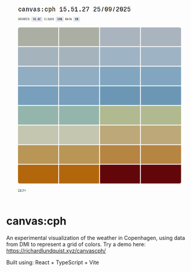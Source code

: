 ![alt text](screenshots/canvascph.png "Screenshot of the visualization in use")

# canvas:cph

An experimental visualization of the weather in Copenhagen, using data from DMI to represent a grid of colors.
Try a demo here: https://richardlundquist.xyz/canvascph/ 

Built using: React + TypeScript + Vite